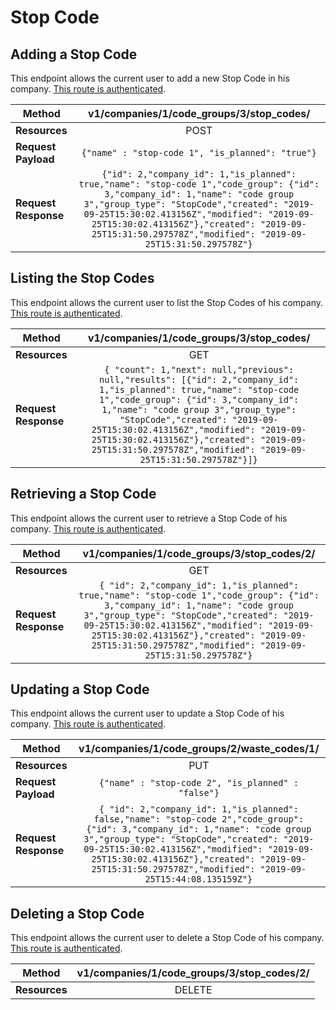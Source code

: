 # Stop Code

## Adding a Stop Code
This endpoint allows the current user to add a new Stop Code in his company. [This route is authenticated](https://github.com/vision-i40/company_service/tree/master/docs/authentication#authenticated-endpoints).

| **Method**            | v1/companies/1/code_groups/3/stop_codes/     |
|-----------------------|:---------------------:|
| **Resources**         | POST                   |
| **Request Payload**   | `{"name" : "stop-code 1", "is_planned": "true"}` |
| **Request Response**  | `{"id": 2,"company_id": 1,"is_planned": true,"name": "stop-code 1","code_group": {"id": 3,"company_id": 1,"name": "code group 3","group_type": "StopCode","created": "2019-09-25T15:30:02.413156Z","modified": "2019-09-25T15:30:02.413156Z"},"created": "2019-09-25T15:31:50.297578Z","modified": "2019-09-25T15:31:50.297578Z"}` |


## Listing the Stop Codes
This endpoint allows the current user to list the Stop Codes of his company. [This route is authenticated](https://github.com/vision-i40/company_service/tree/master/docs/authentication#authenticated-endpoints).

| **Method**            | v1/companies/1/code_groups/3/stop_codes/     |
|-----------------------|:---------------------:|
| **Resources**         | GET                   |
| **Request Response**  | `{ "count": 1,"next": null,"previous": null,"results": [{"id": 2,"company_id": 1,"is_planned": true,"name": "stop-code 1","code_group": {"id": 3,"company_id": 1,"name": "code group 3","group_type": "StopCode","created": "2019-09-25T15:30:02.413156Z","modified": "2019-09-25T15:30:02.413156Z"},"created": "2019-09-25T15:31:50.297578Z","modified": "2019-09-25T15:31:50.297578Z"}]}` |


## Retrieving a Stop Code
This endpoint allows the current user to retrieve a Stop Code of his company. [This route is authenticated](https://github.com/vision-i40/company_service/tree/master/docs/authentication#authenticated-endpoints).

| **Method**            | v1/companies/1/code_groups/3/stop_codes/2/     |
|-----------------------|:---------------------:|
| **Resources**         | GET                   |
| **Request Response**  | `{ "id": 2,"company_id": 1,"is_planned": true,"name": "stop-code 1","code_group": {"id": 3,"company_id": 1,"name": "code group 3","group_type": "StopCode","created": "2019-09-25T15:30:02.413156Z","modified": "2019-09-25T15:30:02.413156Z"},"created": "2019-09-25T15:31:50.297578Z","modified": "2019-09-25T15:31:50.297578Z"}` |


## Updating a Stop Code
This endpoint allows the current user to update a Stop Code of his company. [This route is authenticated](https://github.com/vision-i40/company_service/tree/master/docs/authentication#authenticated-endpoints).

| **Method**            | v1/companies/1/code_groups/2/waste_codes/1/     |
|-----------------------|:---------------------:|
| **Resources**         | PUT                   |
| **Request Payload**   | `{"name" : "stop-code 2", "is_planned" : "false"}` |
| **Request Response**  | `{ "id": 2,"company_id": 1,"is_planned": false,"name": "stop-code 2","code_group": {"id": 3,"company_id": 1,"name": "code group 3","group_type": "StopCode","created": "2019-09-25T15:30:02.413156Z","modified": "2019-09-25T15:30:02.413156Z"},"created": "2019-09-25T15:31:50.297578Z","modified": "2019-09-25T15:44:08.135159Z"}` |

## Deleting a Stop Code
This endpoint allows the current user to delete a Stop Code of his company. [This route is authenticated](https://github.com/vision-i40/company_service/tree/master/docs/authentication#authenticated-endpoints).

| **Method**            | v1/companies/1/code_groups/3/stop_codes/2/     |
|-----------------------|:---------------------:|
| **Resources**         | DELETE                   |